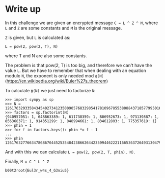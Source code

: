 # Write up


In this challenge we are given an encrypted message `C = L ^ Z ^ M`, where `L` and `Z` are some constants and `M` is the original message.

`Z` is given, but `L` is calculated as:
```
L = pow(2, pow(2, T), N)
```
where T and N are also some constants.

The problem is that pow(2, T) is too big, and therefore we can't have the value `L`. But we have to remember that when dealing with an equation modulo `N`, the exponent is only needed mod `ϕ(N)` (https://en.wikipedia.org/wiki/Euler%27s_theorem)

To calculate `ϕ(N)` we just need to factorize `N`:
```
>>> import sympy as sp
>>> N = 126176329335043454027341235009057683290541781096785538088437185779950106283534462102786883
>>> factors = sp.factorint(N)
{940957051: 1, 648863389: 1, 611738359: 1, 806952673: 1, 973139887: 1, 856368371: 1, 914351299: 1, 848994661: 1, 834612803: 1, 775357619: 1}
>>> phin = 1
>>> for f in factors.keys(): phin *= f - 1
...
>>> phin
126176327766347868670445253548423866264423599446222116653637264931304799576112524861440000
```

And with this we can calculate `L = pow(2, pow(2, T, phin), N)`.

Finally, `M = C ^ L ^ Z`

```
b00t2root{Eul3r_w4s_4_G3niu5}
```
